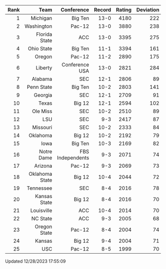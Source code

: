 | Rank  | Team                 | Conference           | Record   | Rating | Deviation |
| ---:  | ---:                 | ---:                 | ---:     | ---:   | ---:      |
| 1     | Michigan             | Big Ten              | 13-0     | 4180   | 222       |
| 2     | Washington           | Pac-12               | 13-0     | 3880   | 238       |
| 3     | Florida State        | ACC                  | 13-0     | 3395   | 275       |
| 4     | Ohio State           | Big Ten              | 11-1     | 3394   | 161       |
| 5     | Oregon               | Pac-12               | 11-2     | 2890   | 175       |
| 6     | Liberty              | Conference USA       | 13-0     | 2821   | 284       |
| 7     | Alabama              | SEC                  | 12-1     | 2806   | 89        |
| 8     | Penn State           | Big Ten              | 10-2     | 2803   | 141       |
| 9     | Georgia              | SEC                  | 12-1     | 2709   | 91        |
| 10    | Texas                | Big 12               | 12-1     | 2594   | 102       |
| 11    | Ole Miss             | SEC                  | 10-2     | 2510   | 89        |
| 12    | LSU                  | SEC                  | 9-3      | 2417   | 87        |
| 13    | Missouri             | SEC                  | 10-2     | 2333   | 84        |
| 14    | Oklahoma             | Big 12               | 10-2     | 2192   | 79        |
| 15    | Iowa                 | Big Ten              | 10-3     | 2169   | 82        |
| 16    | Notre Dame           | FBS Independents     | 9-3      | 2071   | 74        |
| 17    | Arizona              | Pac-12               | 9-3      | 2069   | 73        |
| 18    | Oklahoma State       | Big 12               | 10-4     | 2044   | 72        |
| 19    | Tennessee            | SEC                  | 8-4      | 2016   | 78        |
| 20    | Kansas State         | Big 12               | 8-4      | 2016   | 70        |
| 21    | Louisville           | ACC                  | 10-4     | 2014   | 70        |
| 22    | NC State             | ACC                  | 9-3      | 2005   | 68        |
| 23    | Oregon State         | Pac-12               | 8-4      | 2004   | 74        |
| 24    | Kansas               | Big 12               | 9-4      | 2004   | 71        |
| 25    | USC                  | Pac-12               | 8-5      | 1999   | 70        |

Updated 12/28/2023 17:55:09
